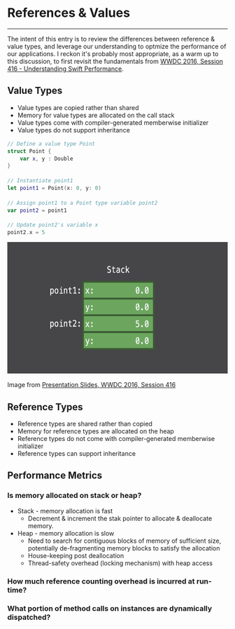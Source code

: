 # References & Values
---
The intent of this entry is to review the differences between reference & value types, and leverage our understanding to optmize the performance of our applications. I reckon it's probably most appropriate, as a warm up to this discussion, to first revisit the fundamentals from [WWDC 2016, Session 416 - Understanding Swift Performance](https://developer.apple.com/videos/play/wwdc2016/416/).

## Value Types
* Value types are copied rather than shared
* Memory for value types are allocated on the call stack
* Value types come with compiler-generated memberwise initializer
* Value types do not support inheritance

```Swift
// Define a value type Point
struct Point {
    var x, y : Double
}

// Instantiate point1
let point1 = Point(x: 0, y: 0)

// Assign point1 to a Point type variable point2
var point2 = point1

// Update point2's variable x
point2.x = 5
```
<img src="images/value-type-memorylayout.png" height="300"/>

Image from [Presentation Slides, WWDC 2016, Session 416](https://devstreaming-cdn.apple.com/videos/wwdc/2016/416k7f0xkmz28rvlvwb/416/416_understanding_swift_performance.pdf?dl=1)

## Reference Types
* Reference types are shared rather than copied
* Memory for reference types are allocated on the heap
* Reference types do not come with compiler-generated memberwise initializer
* Reference types can support inheritance

## Performance Metrics
### Is memory allocated on stack or heap?
* Stack - memory allocation is fast
    * Decrement & increment the stak pointer to allocate & deallocate memory.
* Heap - memory allocation is slow
    * Need to search for contiguous blocks of memory of sufficient size, potentially de-fragmenting memory blocks to satisfy the allocation
    * House-keeping post deallocation
    * Thread-safety overhead (locking mechanism) with heap access

### How much reference counting overhead is incurred at run-time?

### What portion of method calls on instances are dynamically dispatched?
